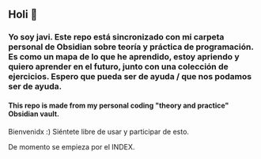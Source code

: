 ## Holi 👋

### Yo soy javi. Este repo está sincronizado con mi carpeta personal de Obsidian sobre teoría y práctica de programación. Es como un mapa de lo que he aprendido, estoy apriendo y quiero aprender en el futuro, junto con una colección de ejercicios. Espero que pueda ser de ayuda / que nos podamos ser de ayuda.

#### This repo is made from my personal coding "theory and practice" Obsidian vault.

Bienvenidx :) Siéntete libre de usar y participar de esto.

De momento se empieza por el INDEX.


